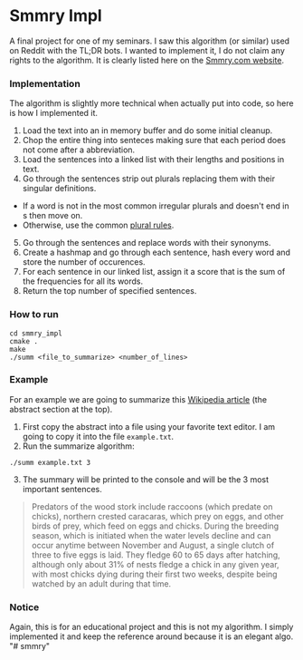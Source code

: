# Smmry Impl

A final project for one of my seminars. I saw this algorithm (or similar) used on Reddit with the TL;DR bots. I wanted to implement it, I do not claim any rights to the algorithm. It is clearly listed here on the [Smmry.com website](http://smmry.com/about
).

### Implementation

The algorithm is slightly more technical when actually put into code, so here is how I implemented it.

1. Load the text into an in memory buffer and do some initial cleanup.
2. Chop the entire thing into senteces making sure that each period does not come after a abbreviation.
3. Load the sentences into a linked list with their lengths and positions in text.
4. Go through the sentences strip out plurals replacing them with their singular definitions.
- If a word is not in the most common irregular plurals and doesn't end in s then move on.
- Otherwise, use the common [plural rules](http://www.ef.edu/english-resources/english-grammar/singular-and-plural-nouns/).
5. Go through the sentences and replace words with their synonyms.
6. Create a hashmap and go through each sentence, hash every word and store the number of occurences.
7. For each sentence in our linked list, assign it a score that is the sum of the frequencies for all its words.
8. Return the top number of specified sentences.

### How to run

```
cd smmry_impl
cmake .
make
./summ <file_to_summarize> <number_of_lines>
```

### Example

For an example we are going to summarize this [Wikipedia article](https://en.wikipedia.org/wiki/Wood_stork) (the abstract section at the top).

1. First copy the abstract into a file using your favorite text editor. I am going to copy it into the file `example.txt`.
2. Run the summarize algorithm:
```
./summ example.txt 3
```
3. The summary will be printed to the console and will be the 3 most important sentences.

> Predators of the wood stork include raccoons (which predate on chicks), northern crested caracaras, which prey on eggs, and other birds of prey, which feed on eggs and chicks. During the breeding season, which is initiated when the water levels decline and can occur anytime between November and August, a single clutch of three to five eggs is laid. They fledge 60 to 65 days after hatching, although only about 31% of nests fledge a chick in any given year, with most chicks dying during their first two weeks, despite being watched by an adult during that time.


### Notice

Again, this is for an educational project and this is not my algorithm. I simply implemented it and keep the reference around because it is an elegant algo.
"# smmry" 
